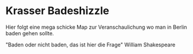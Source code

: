 Krasser Badeshizzle
===================
Hier folgt eine mega schicke Map zur Veranschaulichung wo man in Berlin baden gehen sollte.

"Baden oder nicht baden, das ist hier die Frage" William Shakespeare
